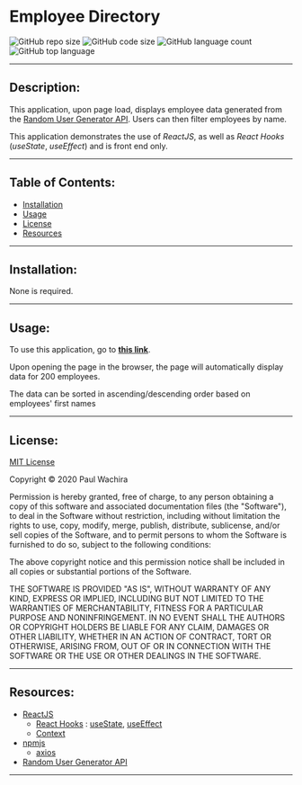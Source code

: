 # Employee Directory
  ![GitHub repo size](https://img.shields.io/github/repo-size/paulcmd/React_Employee_Directory?style=for-the-badge) ![GitHub code size](https://img.shields.io/github/languages/code-size/paulcmd/React_Employee_Directory?color=gold&style=for-the-badge) ![GitHub language count](https://img.shields.io/github/languages/count/paulcmd/React_Employee_Directory?color=green&style=for-the-badge) ![GitHub top language](https://img.shields.io/github/languages/top/paulcmd/React_Employee_Directory?color=red&style=for-the-badge)

---

## Description:
This application, upon page load, displays employee data generated from the [Random User Generator API](https://randomuser.me/). Users can then filter employees by name.

This application demonstrates the use of _ReactJS_, as well as _React Hooks_ (_useState_, _useEffect_) and is front end only.

---

## Table of Contents:
* [Installation](#installation)
* [Usage](#usage)
* [License](#license)
* [Resources](#resources)


---

## Installation:
None is required.

---

## Usage:
To use this application, go to __[this link]( https://paulcmd.github.io/Budget_Tracker/)__. 

Upon opening the page in the browser, the page will automatically display data for 200 employees.



The data can be sorted in ascending/descending order based on employees' first names


---


## License:
[MIT License](https://opensource.org/licenses/MIT)

Copyright © 2020 Paul Wachira

Permission is hereby granted, free of charge, to any person obtaining a copy
of this software and associated documentation files (the "Software"), to deal
in the Software without restriction, including without limitation the rights
to use, copy, modify, merge, publish, distribute, sublicense, and/or sell
copies of the Software, and to permit persons to whom the Software is
furnished to do so, subject to the following conditions:

The above copyright notice and this permission notice shall be included in all
copies or substantial portions of the Software.

THE SOFTWARE IS PROVIDED "AS IS", WITHOUT WARRANTY OF ANY KIND, EXPRESS OR
IMPLIED, INCLUDING BUT NOT LIMITED TO THE WARRANTIES OF MERCHANTABILITY,
FITNESS FOR A PARTICULAR PURPOSE AND NONINFRINGEMENT. IN NO EVENT SHALL THE
AUTHORS OR COPYRIGHT HOLDERS BE LIABLE FOR ANY CLAIM, DAMAGES OR OTHER
LIABILITY, WHETHER IN AN ACTION OF CONTRACT, TORT OR OTHERWISE, ARISING FROM,
OUT OF OR IN CONNECTION WITH THE SOFTWARE OR THE USE OR OTHER DEALINGS IN THE
SOFTWARE.

---

## Resources:
* [ReactJS](https://reactjs.org/docs/getting-started.html)
  * [React Hooks](https://reactjs.org/docs/hooks-intro.html) : [useState](https://reactjs.org/docs/hooks-state.html), [useEffect](https://reactjs.org/docs/hooks-effect.html)
  * [Context](https://reactjs.org/docs/context.html#when-to-use-context)
* [npmjs](https://www.npmjs.com/)
  * [axios](https://www.npmjs.com/package/axios)
* [Random User Generator API](https://randomuser.me/)


---

